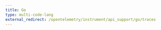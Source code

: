 ```yaml
---
title: Go
type: multi-code-lang
external_redirect: /opentelemetry/instrument/api_support/go/traces
---
```

